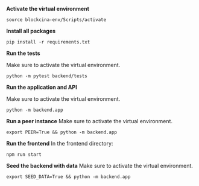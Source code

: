 **Activate the virtual environment**

```
source blockcina-env/Scripts/activate
```

**Install all packages**
```
pip install -r requirements.txt
```

**Run the tests**

Make sure to activate the virtual environment.

```
python -m pytest backend/tests
```

**Run the application and API**

Make sure to activate the virtual environment.
```
python -m backend.app
```

**Run a peer instance**
Make sure to activate the virtual environment.

```
export PEER=True && python -m backend.app
```

**Run the frontend**
In the frontend directory:
```
npm run start
```

**Seed the backend with data**
Make sure to activate the virtual environment.
```
export SEED_DATA=True && python -m backend.app
```